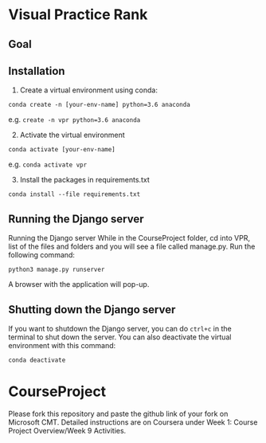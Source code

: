 # Visual Practice Rank
## Goal

## Installation
1. Create a virtual environment using conda:

`conda create -n [your-env-name] python=3.6 anaconda`

e.g. `create -n vpr python=3.6 anaconda`


2. Activate the virtual environment

`conda activate [your-env-name]`

e.g. `conda activate vpr`


3. Install the packages in requirements.txt

`conda install --file requirements.txt`

## Running the Django server
Running the Django server
While in the CourseProject folder, cd into VPR, list of the files and folders and you will see a file called manage.py. Run the following command:

`python3 manage.py runserver`

A browser with the application will pop-up.

## Shutting down the Django server
If you want to shutdown the Django server, you can do `ctrl+c` in the terminal to shut down the server. You can also deactivate the virtual environment with this command: 

`conda deactivate`

# CourseProject

Please fork this repository and paste the github link of your fork on Microsoft CMT. Detailed instructions are on Coursera under Week 1: Course Project Overview/Week 9 Activities.
